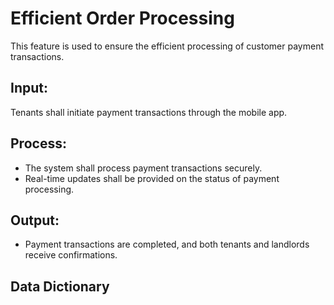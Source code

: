 # Efficient Order Processing
This feature is used to ensure the efficient processing of customer payment transactions.

## Input:
Tenants shall initiate payment transactions through the mobile app.

## Process:
* The system shall process payment transactions securely.
* Real-time updates shall be provided on the status of payment processing.

## Output:
* Payment transactions are completed, and both tenants and landlords receive confirmations.

## Data Dictionary


